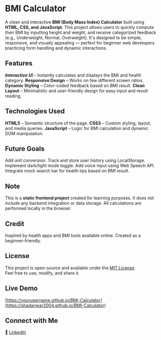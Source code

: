 # BMI Calculator

A clean and interactive **BMI (Body Mass Index) Calculator** built using **HTML, CSS, and JavaScript**. This project allows users to quickly compute their BMI by inputting height and weight, and receive categorized feedback (e.g., Underweight, Normal, Overweight). It's designed to be simple, responsive, and visually appealing — perfect for beginner web developers practicing form handling and dynamic interactions.


## Features

***Interactive UI*** – Instantly calculates and displays the BMI and health category.
**Responsive Design** – Works on few different screen ratios.
**Dynamic Styling** – Color-coded feedback based on BMI result.
**Clean Layout** – Minimalistic and user-friendly design for easy input and result reading.

## Technologies Used

**HTML5** – Semantic structure of the page.
**CSS3** – Custom styling, layout, and media queries.
**JavaScript** – Logic for BMI calculation and dynamic DOM manipulation.

## Future Goals

Add unit conversion.
Track and store user history using LocalStorage.
Implement dark/light mode toggle.
Add voice input using Web Speech API.
Integrate mock search bar for health tips based on BMI result.

## Note

This is a **static frontend project** created for learning purposes. It does not include any backend integration or data storage. All calculations are performed locally in the browser.


## Credit

Inspired by health apps and BMI tools available online. Created as a beginner-friendly.


## License

This project is open-source and available under the [MIT License](https://opensource.org/licenses/MIT).  
Feel free to use, modify, and share it.



## Live Demo

[https://yourusername.github.io/BMI-Calculator](https://shadanwar2004.github.io/BMI-Calculator)


## Connect with Me

🔗 [LinkedIn](https://www.linkedin.com/in/shadanwar07)


